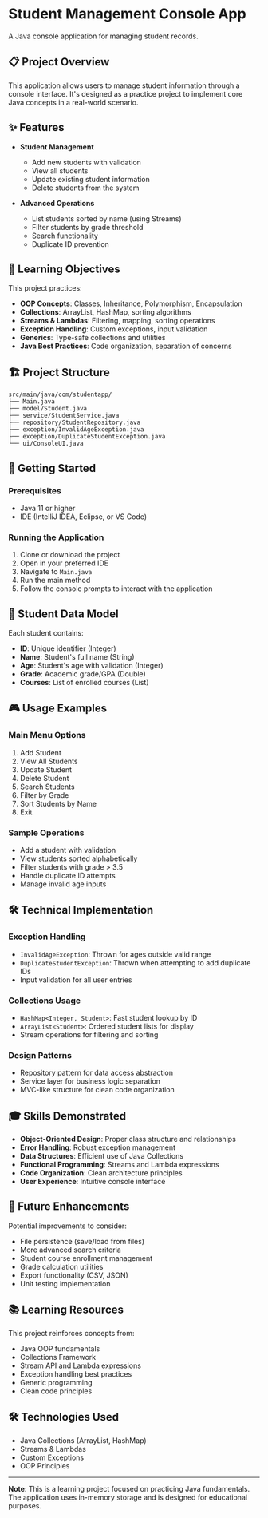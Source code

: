 # Student Management Console App

A Java console application for managing student records.

## 📋 Project Overview

This application allows users to manage student information through a console interface. It's designed as a practice project to implement core Java concepts in a real-world scenario.

## ✨ Features

- **Student Management**
    - Add new students with validation
    - View all students
    - Update existing student information
    - Delete students from the system

- **Advanced Operations**
    - List students sorted by name (using Streams)
    - Filter students by grade threshold
    - Search functionality
    - Duplicate ID prevention

## 🎯 Learning Objectives

This project practices:
- **OOP Concepts**: Classes, Inheritance, Polymorphism, Encapsulation
- **Collections**: ArrayList, HashMap, sorting algorithms
- **Streams & Lambdas**: Filtering, mapping, sorting operations
- **Exception Handling**: Custom exceptions, input validation
- **Generics**: Type-safe collections and utilities
- **Java Best Practices**: Code organization, separation of concerns

## 🏗️ Project Structure

```
src/main/java/com/studentapp/
├── Main.java
├── model/Student.java
├── service/StudentService.java
├── repository/StudentRepository.java
├── exception/InvalidAgeException.java
├── exception/DuplicateStudentException.java
└── ui/ConsoleUI.java
```

## 🚀 Getting Started

### Prerequisites
- Java 11 or higher
- IDE (IntelliJ IDEA, Eclipse, or VS Code)

### Running the Application
1. Clone or download the project
2. Open in your preferred IDE
3. Navigate to `Main.java`
4. Run the main method
5. Follow the console prompts to interact with the application

## 📝 Student Data Model

Each student contains:
- **ID**: Unique identifier (Integer)
- **Name**: Student's full name (String)
- **Age**: Student's age with validation (Integer)
- **Grade**: Academic grade/GPA (Double)
- **Courses**: List of enrolled courses (List<String>)

## 🎮 Usage Examples

### Main Menu Options
1. Add Student
2. View All Students
3. Update Student
4. Delete Student
5. Search Students
6. Filter by Grade
7. Sort Students by Name
8. Exit

### Sample Operations
- Add a student with validation
- View students sorted alphabetically
- Filter students with grade > 3.5
- Handle duplicate ID attempts
- Manage invalid age inputs

## 🛠️ Technical Implementation

### Exception Handling
- `InvalidAgeException`: Thrown for ages outside valid range
- `DuplicateStudentException`: Thrown when attempting to add duplicate IDs
- Input validation for all user entries

### Collections Usage
- `HashMap<Integer, Student>`: Fast student lookup by ID
- `ArrayList<Student>`: Ordered student lists for display
- Stream operations for filtering and sorting

### Design Patterns
- Repository pattern for data access abstraction
- Service layer for business logic separation
- MVC-like structure for clean code organization

## 🎓 Skills Demonstrated

- **Object-Oriented Design**: Proper class structure and relationships
- **Error Handling**: Robust exception management
- **Data Structures**: Efficient use of Java Collections
- **Functional Programming**: Streams and Lambda expressions
- **Code Organization**: Clean architecture principles
- **User Experience**: Intuitive console interface

## 🔄 Future Enhancements

Potential improvements to consider:
- File persistence (save/load from files)
- More advanced search criteria
- Student course enrollment management
- Grade calculation utilities
- Export functionality (CSV, JSON)
- Unit testing implementation

## 📚 Learning Resources

This project reinforces concepts from:
- Java OOP fundamentals
- Collections Framework
- Stream API and Lambda expressions
- Exception handling best practices
- Generic programming
- Clean code principles

## 🛠️ Technologies Used

- Java Collections (ArrayList, HashMap)
- Streams & Lambdas
- Custom Exceptions
- OOP Principles

---

**Note**: This is a learning project focused on practicing Java fundamentals. The application uses in-memory storage and is designed for educational purposes.